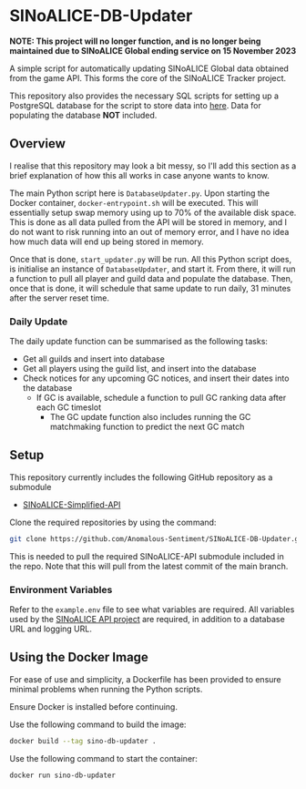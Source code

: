 # SINoALICE-DB-Updater
**NOTE: This project will no longer function, and is no longer being maintained due to SINoALICE Global ending service on 15 November 2023**

A simple script for automatically updating SINoALICE Global data obtained from the game API. This forms the core of the SINoALICE Tracker project.

This repository also provides the necessary SQL scripts for setting up a PostgreSQL database for the script to store data into [here](https://github.com/Anomalous-Sentiment/SINoALICE-DB-Updater/tree/main/database). Data for populating the database **NOT** included.

## Overview
I realise that this repository may look a bit messy, so I'll add this section as a brief explanation of how this all works in case anyone wants to know.

The main Python script here is `DatabaseUpdater.py`. Upon starting the Docker container, `docker-entrypoint.sh` will be executed. This will essentially setup swap memory using up to 70% of the available disk space. This is done as all data pulled from the API will be stored in memory, and I do not want to risk running into an out of memory error, and I have no idea how much data will end up being stored in memory.

Once that is done, `start_updater.py` will be run. All this Python script does, is initialise an instance of `DatabaseUpdater`, and start it. From there, it will run a function to pull all player and guild data and populate the database. Then, once that is done, it will schedule that same update to run daily, 31 minutes after the server reset time.

### Daily Update
The daily update function can be summarised as the following tasks:
- Get all guilds and insert into database
- Get all players using the guild list, and insert into the database
- Check notices for any upcoming GC notices, and insert their dates into the database
    - If GC is available, schedule a function to pull GC ranking data after each GC timeslot
        - The GC update function also includes running the GC matchmaking function to predict the next GC match


## Setup
This repository currently includes the following GitHub repository as a submodule
- [SINoALICE-Simplified-API](https://github.com/Anomalous-Sentiment/SINoALICE-Simplified-API)

Clone the required repositories by using the command:
```bash
git clone https://github.com/Anomalous-Sentiment/SINoALICE-DB-Updater.git --recurse-submodules
```

This is needed to pull the required SINoALICE-API submodule included in the repo. Note that this will pull from the latest commit of the main branch.

### Environment Variables
Refer to the `example.env` file to see what variables are required. All variables used by the [SINoALICE API project](https://github.com/Anomalous-Sentiment/SINoALICE-Simplified-API) are required, in addition to a database URL and logging URL.

## Using the Docker Image
For ease of use and simplicity, a Dockerfile has been provided to ensure minimal problems when running the Python scripts.

Ensure Docker is installed before continuing.

Use the following command to build the image:
```bash
docker build --tag sino-db-updater .
```

Use the following command to start the container:
```bash
docker run sino-db-updater
```